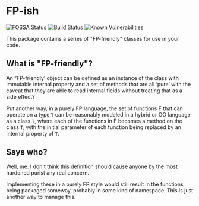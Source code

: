 # FP-ish
[![FOSSA Status](https://app.fossa.com/api/projects/git%2Bgithub.com%2Fdancrumb%2Ffpish.svg?type=shield)](https://app.fossa.com/projects/git%2Bgithub.com%2Fdancrumb%2Ffpish?ref=badge_shield)
[![Build Status](https://img.shields.io/github/workflow/status/dancrumb/fpish/build-and-test.yml?branch=main)](https://github.com/dancrumb/fpish/actions/workflows/build-and-test.yml)
[![Known Vulnerabilities](https://snyk.io/test/github/dancrumb/fpish/badge.svg)](https://snyk.io/test/github/dancrumb/fpish)

This package contains a series of "FP-friendly" classes for use in your code.

## What is "FP-friendly"?

An “FP-friendly’ object can be defined as an instance of the class with immutable internal property and a set of methods that are all ‘pure’ with the caveat that they are able to read internal fields without treating that as a side effect?

Put another way, in a purely FP language, the set of functions F that can operate on a type `T` can be reasonably modeled in a hybrid or OO language as a class `T`, where each of the functions in F becomes a method on the class `T`, with the initial parameter of each function being replaced by an internal property of `T`.

## Says who?

Well, me. I don't think this definition should cause anyone by the most hardened purist any real concern.

Implementing these in a purely FP style would still result in the functions being packaged someway, probably in some kind of namespace. This is just another way to manage this.
